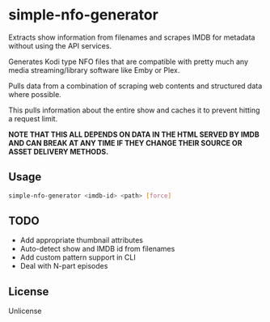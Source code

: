 # simple-nfo-generator

Extracts show information from filenames and scrapes
IMDB for metadata without using the API services.

Generates Kodi type NFO files that are compatible
with pretty much any media streaming/library software
like Emby or Plex.

Pulls data from a combination of scraping web contents
and structured data where possible.

This pulls information about the entire show and caches
it to prevent hitting a request limit.

**NOTE THAT THIS ALL DEPENDS ON DATA IN THE HTML SERVED
BY IMDB AND CAN BREAK AT ANY TIME IF THEY CHANGE THEIR
SOURCE OR ASSET DELIVERY METHODS.**

## Usage

```bash
simple-nfo-generator <imdb-id> <path> [force]
```

## TODO

* Add appropriate thumbnail attributes
* Auto-detect show and IMDB id from filenames
* Add custom pattern support in CLI
* Deal with N-part episodes

## License

Unlicense
